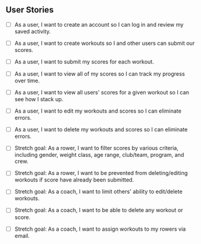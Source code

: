## User Stories

- [ ] As a user, I want to create an account so I can log in and review my saved activity.
- [ ] As a user, I want to create workouts so I  and other users can submit our scores.
- [ ] As a user, I want to submit my scores for each workout.
- [ ] As a user, I want to view all of my scores so I can track my progress over time.
- [ ] As a user, I want to view all users' scores for a given workout so I can see how I stack up.
- [ ] As a user, I want to edit my workouts and scores so I can eliminate errors.
- [ ] As a user, I want to delete my workouts and scores so I can eliminate errors.

- [ ] Stretch goal: As a rower, I want to filter scores by various criteria, including gender, weight class, age range, club/team, program, and crew.
- [ ] Stretch goal: As a rower, I want to be prevented from deleting/editing workouts if score have already been submitted.
- [ ] Stretch goal: As a coach, I want to limit others' ability to edit/delete workouts.
- [ ] Stretch goal: As a coach, I want to be able to delete any workout or score.
- [ ] Stretch goal: As a coach, I want to assign workouts to my rowers via email.
